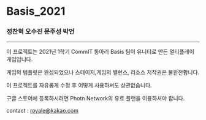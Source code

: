 # Basis_2021
### 정찬혁 오수진 문주성 박언
* * *
이 프로젝트는 2021년 1학기 CommIT 동아리 Basis 팀이 유니티로 만든 멀티플레이 게임입니다.

게임의 템플릿은 완성되었으나 스테이지,게임의 밸런스, 리소스 저작권은 불완전합니다.

이 프로젝트를 자유롭게 수정 후 어떻게 사용하셔도 상관없습니다.

구글 스토어에 등록하시려면 Photn Network의 유료 플랜을 이용하셔야 합니다.

contact : royale@kakao.com
